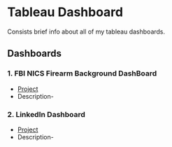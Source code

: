 # Tableau Dashboard
Consists brief info about all of my tableau dashboards. 

## Dashboards

### 1. FBI NICS Firearm Background DashBoard
   - [Project](https://public.tableau.com/app/profile/abhishek7107/viz/FBINICSFirearmBackgroundCheckData-D2/Dashboard1)
   - Description- 

### 2. LinkedIn Dashboard
   - [Project](https://public.tableau.com/app/profile/abhishek7107/viz/LinkedInDashBoard/LinkedinDashboard)
   - Description- 
